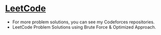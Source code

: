 # [LeetCode](https://leetcode.com/problemset/all/)

* For more problem solutions, you can see my Codeforces repositories.
* LeetCode Problem Solutions using Brute Force & Optimized Approach.

